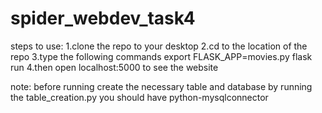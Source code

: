 # spider_webdev_task4


steps to use:
1.clone the repo to your desktop
2.cd to the location of the repo
3.type the following commands
  export FLASK_APP=movies.py
  flask run
4.then open localhost:5000 to see the website

note:
before running create the necessary table and database by running the table_creation.py
you should have python-mysqlconnector
